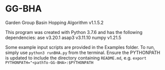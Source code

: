 # GG-BHA

Garden Group Basin Hopping Algorithm v1.1.5.2

This program was created with Python 3.7.6 and has the following dependencies:
	ase v3.20.1
	asap3 v3.11.10
	numpy v1.21.5

Some example input scripts are provided in the Examples folder.
To run, simply use `python3 runBHA.py` from the terminal.
Ensure the PYTHONPATH is updated to include the directory containing `README.md`,
e.g. `export PYTHONPATH="<pathTo-GG-BHA>:$PYTHONPATH`
